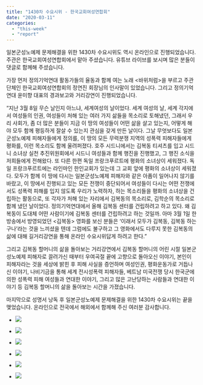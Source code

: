 ```yaml
---
title: "1430차 수요시위 - 한국교회여성연합회"
date: "2020-03-11"
categories: 
  - "this-week"
  - "report"
---
```


일본군성노예제 문제해결을 위한 1430차 수요시위도 역시 온라인으로 진행되었습니다. 주관은 한국교회여성연합회에서 맡아 주셨습니다. 유튜브 라이브를 보시며 많은 분들이 댓글로 함께해 주셨습니다.

가장 먼저 정의기억연대 활동가들의 율동과 함께 여는 노래 <바위처럼>을 부르고 주관단체인 한국교회여성연합회의 정연진 회장님의 인사말이 있었습니다. 그리고 정의기억연대 윤미향 대표의 경과보고와 거리강연이 진행되었습니다.

“지난 3월 8일 무슨 날인지 아느냐, 세계여성의 날이었다. 세계 여성의 날, 세계 각지에서 여성들의 인권, 여성들이 처해 있는 여러 가지 삶들을 목소리로 토해냈던, 그래서 우리 사회가, 좀 더 많은 분들이 지금 이 땅의 여성들이 어떤 삶을 살고 있는지, 어떻게 해야 모두 함께 평등하게 잘살 수 있는지 관심을 갖게 만든 날이다. 그날 무엇보다도 일본군성노예제 피해자들에게 정의를, 이 땅의 모든 무력분쟁 지역의 성폭력 피해자들에게 평화를, 이런 목소리도 함께 울려퍼졌다. 호주 시드니에서는 김복동 티셔츠를 입고 시드니 소녀상 실천 추진위원회에서 시드니 여성들과 함께 행진을 진행했고, 그 행진 소식을 저희들에게 전해왔다. 또 다른 한편 독일 프랑크푸르트에 평화의 소녀상이 세워졌다. 독일 프랑크푸르트에는 라인마인 한인교회가 있는데 그 교회 앞에 평화의 소녀상이 세워졌다. 모두가 함께 이 땅에 다시는 일본군성노예제 피해자와 같은 아픔이 일어나지 않기를 바랐고, 이 땅에서 진행되고 있는 모든 전쟁이 중단되어서 여성들이 다시는 어떤 전쟁에서도 성폭력 피해를 입지 않도록 우리가 노력하자, 하는 목소리들을 평화의 소녀상을 건립하는 활동으로, 또 각자가 처해 있는 자리에서 김복동의 목소리로, 김학순의 목소리로 함께 냈던 날이었다. 정의기억연대에서 올해 김복동 센터를 건립하려고 하고 있다. 왜 김복동이 도대체 어떤 사람이기에 김복동 센터를 건립하려고 하는 것일까. 아마 3월 1일 한 방송에서 방영되었던 <김복동> 영화를 보신 분들은 ‘이래서 모두가 김복동, 김복동 하는구나’라는 것을 느끼셨을 텐데 그럼에도 불구하고 그 영화에서도 다루지 못한 김복동의 삶에 대해 길거리강연을 통해 온라인 수요시위답게 하려고 한다.”

그리고 김복동 할머니의 삶을 돌아보는 거리강연에서 김복동 할머니의 어린 시절 일본군성노예제 피해자로 끌려가신 때부터 우여곡절 끝에 고향으로 돌아오신 이야기, 본인이 피해자라는 것을 세상에 밝힌 후 피해 사실을 증언하며 여성인권, 평화운동가로 거듭나신 이야기, 나비기금을 통해 세계 전시성폭력 피해자들, 베트남 미국전쟁 당시 한국군에 의한 성폭력 피해 여성들과 연대한 이야기, 그리고 많은 고난당하는 사람들과 연대한 이야기 등 김복동 할머니의 삶을 돌아보는 시간을 가졌습니다.

마지막으로 성명서 낭독 후 일본군성노예제 문제해결을 위한 1430차 수요시위는 끝을 맺었습니다. 온라인으로 전국에서 해외에서 함께해 주신 여러분 감사합니다.

- ![](http://womenandwar.net/kr/wp-content/uploads/2020/03/크기변환IMGP5609.jpg)
    
- ![](http://womenandwar.net/kr/wp-content/uploads/2020/03/크기변환IMGP5619.jpg)
    
- ![](http://womenandwar.net/kr/wp-content/uploads/2020/03/크기변환IMGP5628.jpg)
    
- ![](http://womenandwar.net/kr/wp-content/uploads/2020/03/크기변환IMGP5634.jpg)
    
- ![](http://womenandwar.net/kr/wp-content/uploads/2020/03/크기변환IMGP5636.jpg)
    
- ![](http://womenandwar.net/kr/wp-content/uploads/2020/03/크기변환IMGP5656.jpg)
